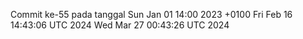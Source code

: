 Commit ke-55 pada tanggal Sun Jan 01 14:00 2023 +0100
Fri Feb 16 14:43:06 UTC 2024
Wed Mar 27 00:43:26 UTC 2024
